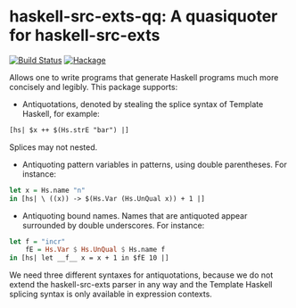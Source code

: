 # haskell-src-exts-qq: A quasiquoter for haskell-src-exts

[![Build Status](https://travis-ci.org/mboes/haskell-src-exts-qq.svg?branch=master)](https://travis-ci.org/mboes/haskell-src-exts-qq)
[![Hackage](https://img.shields.io/hackage/v/haskell-src-exts-qq.svg)](https://hackage.haskell.org/package/haskell-src-exts-qq)

Allows one to write programs that generate Haskell programs much more
concisely and legibly. This package supports:

* Antiquotations, denoted by stealing the splice syntax of Template
Haskell, for example:
```Haskell
[hs| $x ++ $(Hs.strE "bar") |]
```
Splices may not nested.

* Antiquoting pattern variables in patterns, using double parentheses.
For instance:
```Haskell
let x = Hs.name "n"
in [hs| \ ((x)) -> $(Hs.Var (Hs.UnQual x)) + 1 |]
```

* Antiquoting bound names. Names that are antiquoted appear surrounded
by double underscores. For instance:

```Haskell
let f = "incr"
    fE = Hs.Var $ Hs.UnQual $ Hs.name f
in [hs| let __f__ x = x + 1 in $fE 10 |]
```

We need three different syntaxes for antiquotations, because we do not
extend the haskell-src-exts parser in any way and the Template Haskell
splicing syntax is only available in expression contexts.

